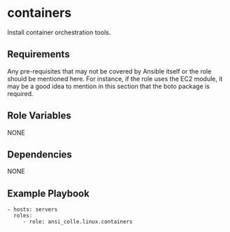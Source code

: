 containers
=========

Install container orchestration tools.

Requirements
------------

Any pre-requisites that may not be covered by Ansible itself or the role should be mentioned here. For instance, if the role uses the EC2 module, it may be a good idea to mention in this section that the boto package is required.

Role Variables
--------------

NONE

Dependencies
------------

NONE

Example Playbook
----------------

```
- hosts: servers
  roles:
     - role: ansi_colle.linux.containers
```
